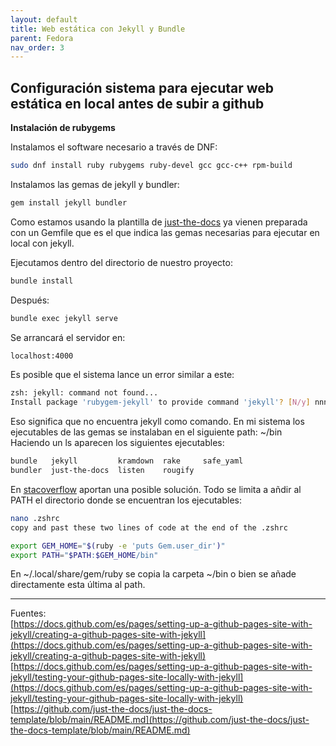 ```yaml
---
layout: default
title: Web estática con Jekyll y Bundle
parent: Fedora
nav_order: 3
---
```


## Configuración sistema para ejecutar web estática en local antes de subir a github

**Instalación de rubygems**

Instalamos el software necesario a través de DNF:
``` bash
sudo dnf install ruby rubygems ruby-devel gcc gcc-c++ rpm-build
```

Instalamos las gemas de jekyll y bundler:

``` bash
gem install jekyll bundler
```
Como estamos usando la plantilla de [just-the-docs](https://github.com/just-the-docs/just-the-docs-template) ya vienen preparada con un Gemfile que es el que indica las gemas necesarias para ejecutar en local con jekyll.

Ejecutamos dentro del directorio de nuestro proyecto:
``` bash
bundle install
```
Después:
``` bash
bundle exec jekyll serve
```
Se arrancará el servidor en:
``` bash
localhost:4000
```

Es posible que el sistema lance un error similar a este:
``` bash
zsh: jekyll: command not found...
Install package 'rubygem-jekyll' to provide command 'jekyll'? [N/y] nnn
```

Eso significa que no encuentra jekyll como comando. En mi sistema los ejecutables de las gemas se instalaban en el siguiente path:
~/bin  
Haciendo un ls aparecen los siguientes ejecutables:
``` bash
bundle   jekyll         kramdown  rake     safe_yaml
bundler  just-the-docs  listen    rougify
```
En [stacoverflow](https://stackoverflow.com/questions/53979362/you-dont-have-path-in-your-path-gem-executables-will-not-run-while-using) aportan una posible solución. Todo se limita a añdir al PATH el directorio donde se encuentran los ejecutables:

``` bash
nano .zshrc
copy and past these two lines of code at the end of the .zshrc

export GEM_HOME="$(ruby -e 'puts Gem.user_dir')"
export PATH="$PATH:$GEM_HOME/bin"
```
En ~/.local/share/gem/ruby se copia la carpeta ~/bin o bien se añade directamente esta última al path. 



***
Fuentes:  
[https://docs.github.com/es/pages/setting-up-a-github-pages-site-with-jekyll/creating-a-github-pages-site-with-jekyll](https://docs.github.com/es/pages/setting-up-a-github-pages-site-with-jekyll/creating-a-github-pages-site-with-jekyll)  
[https://docs.github.com/es/pages/setting-up-a-github-pages-site-with-jekyll/testing-your-github-pages-site-locally-with-jekyll](https://docs.github.com/es/pages/setting-up-a-github-pages-site-with-jekyll/testing-your-github-pages-site-locally-with-jekyll)  
[https://github.com/just-the-docs/just-the-docs-template/blob/main/README.md](https://github.com/just-the-docs/just-the-docs-template/blob/main/README.md)  



